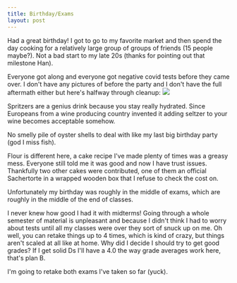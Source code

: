 ```yaml
---
title: Birthday/Exams
layout: post
---
```


Had a great birthday! I got to go to my favorite market and then spend the day cooking for a relatively large group of groups of friends (15 people maybe?). Not a bad start to my late 20s (thanks for pointing out that milestone Han).

Everyone got along and everyone got negative covid tests before they came over. I don't have any pictures of before the party and I don't have the full aftermath either but here's halfway through cleanup:
![]({{site.baseurl}}/assets/images/bday.jpg)

Spritzers are a genius drink because you stay really hydrated. Since Europeans from a wine producing country invented it adding seltzer to your wine becomes acceptable somehow.

No smelly pile of oyster shells to deal with like my last big birthday party (god I miss fish).

Flour is different here, a cake recipe I've made plenty of times was a greasy mess. Everyone still told me it was good and now I have trust issues. Thankfully two other cakes were contributed, one of them an official Sachertorte in a wrapped wooden box that I refuse to check the cost on.

Unfortunately my birthday was roughly in the middle of exams, which are roughly in the middle of the end of classes. 

I never knew how good I had it with midterms! Going through a whole semester of material is unpleasant and because I didn't think I had to worry about tests until all my classes were over they sort of snuck up on me. Oh well, you can retake things up to 4 times, which is kind of crazy, but things aren't scaled at all like at home. Why did I decide I should try to get good grades? If I get solid Ds I'll have a 4.0 the way grade averages work here, that's plan B.

I'm going to retake both exams I've taken so far (yuck).
